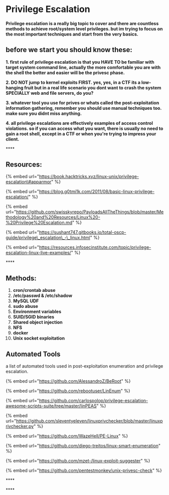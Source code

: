 # Privilege Escalation

#### Privilege escalation is a really big topic to cover and there are countless methods to achieve root/system level privileges. but im trying to focus on the most important techniques and start from the very basics.



## before we start you should know these:

**1. first rule of privilege escalation is that you HAVE TO be familiar with target system command line, actually the more comfortable you are with the shell the better and easier will be the privesc phase.**

**2. DO NOT jump to kernel exploits FIRST. yes, yes, in a CTF its a low-hanging fruit but in a real life scenario you dont want to crash the system SPECIALLY web and file servers, do you?**

**3. whatever tool you use for prives or whats called the post-exploitation information gathering, remember you should use manual techniques too. make sure you didnt miss anything.**

**4. all privilege escalations are effectively examples of access control violations. so if you can access what you want, there is usually no need to gain a root shell, except in a CTF or when you're trying to impress your client.**

\*\*\*\*

## Resources:

{% embed url="https://book.hacktricks.xyz/linux-unix/privilege-escalation\#apparmor" %}

{% embed url="https://blog.g0tmi1k.com/2011/08/basic-linux-privilege-escalation/" %}

{% embed url="https://github.com/swisskyrepo/PayloadsAllTheThings/blob/master/Methodology%20and%20Resources/Linux%20-%20Privilege%20Escalation.md" %}

{% embed url="https://sushant747.gitbooks.io/total-oscp-guide/privilege\_escalation\_-\_linux.html" %}

{% embed url="https://resources.infosecinstitute.com/topic/privilege-escalation-linux-live-examples/" %}

\*\*\*\*

## Methods:

1. **cron/crontab abuse**
2. **/etc/passwd & /etc/shadow**
3. **MySQL UDF**
4. **sudo abuse**
5. **Environment variables**
6. **SUID/SGID binaries**
7. **Shared object injection**
8. **NFS**
9. **docker**
10. **Unix socket exploitation**



## Automated Tools

a list of automated tools used in post-exploitation enumeration and privilege escalation.

{% embed url="https://github.com/AlessandroZ/BeRoot" %}

{% embed url="https://github.com/rebootuser/LinEnum" %}

{% embed url="https://github.com/carlospolop/privilege-escalation-awesome-scripts-suite/tree/master/linPEAS" %}

{% embed url="https://github.com/sleventyeleven/linuxprivchecker/blob/master/linuxprivchecker.py" %}

{% embed url="https://github.com/WazeHell/PE-Linux" %}



{% embed url="https://github.com/diego-treitos/linux-smart-enumeration" %}

{% embed url="https://github.com/mzet-/linux-exploit-suggester" %}

{% embed url="https://github.com/pentestmonkey/unix-privesc-check" %}





\*\*\*\*





\*\*\*\*

